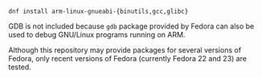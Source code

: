 `dnf install arm-linux-gnueabi-{binutils,gcc,glibc}`

GDB is not included because `gdb` package provided by Fedora can also be used to
debug GNU/Linux programs running on ARM.

Although this repository may provide packages for several versions of Fedora,
only recent versions of Fedora (currently Fedora 22 and 23) are tested.
